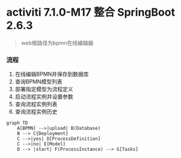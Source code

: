 # activiti 7.1.0-M17 整合 SpringBoot 2.6.3

> web根路径为bpmn在线编辑器

### 流程
1. 在线编辑BPMN并保存到数据库
2. 查询BPMN模型列表
3. 部署指定模型为流程定义
4. 启动流程实例并设置参数
5. 查询流程实例列表
6. 查询流程实例历史

```mermaid
graph TD
    A[BPMN] -->|upload| B(Database)
    B --> C{Deployment}
    C -->|yes| D[ProcessDefinition]
    C -->|no| E[Model]
    D --> |start| F(ProcessInstance) --> G[Tasks]
```

